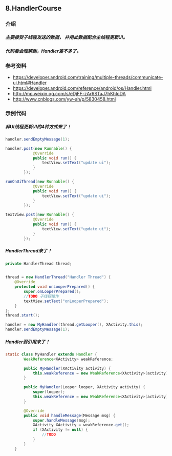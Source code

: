 ## 8.HandlerCourse

### 介绍

#####   主要接受子线程发送的数据， 并用此数据配合主线程更新UI。
#####   代码看会理解到，Handler差不多了。

### 参考资料
* <a target="_blank" href="https://developer.android.com/training/multiple-threads/communicate-ui.html#Handler">https://developer.android.com/training/multiple-threads/communicate-ui.html#Handler</a>
* <a target="_blank" href="https://developer.android.com/reference/android/os/Handler.html">https://developer.android.com/reference/android/os/Handler.html</a>
* <a target="_blank" href="http://mp.weixin.qq.com/s/eDjFF-zAr6STaJ7hKhIoDA">http://mp.weixin.qq.com/s/eDjFF-zAr6STaJ7hKhIoDA</a>
* <a target="_blank" href="http://www.cnblogs.com/yw-ah/p/5830458.html">http://www.cnblogs.com/yw-ah/p/5830458.html</a>

<a target="_blank" href=""></a>

### 示例代码

##### 非UI线程更新UI的4种方式来了！

```java
handler.sendEmptyMessage(1);
```

```java
handler.post(new Runnable() {
            @Override
            public void run() {
                textView.setText("update ui");
            }
        });
```

```java
runOnUiThread(new Runnable() {
            @Override
            public void run() {
                textView.setText("update ui");
            }
        });
```

```java
textView.post(new Runnable() {
            @Override
            public void run() {
                textView.setText("update ui");
            }
        });

```

##### HandlerThread来了！

```java
private HandlerThread thread;


thread = new HandlerThread("Handler Thread") {
    @Override
    protected void onLooperPrepared() {
        super.onLooperPrepared();
        //TODO 子线程操作
        textView.setText("onLooperPrepared");
    }
};
thread.start();

handler = new MyHandler(thread.getLooper(), XActivity.this);
handler.sendEmptyMessage(1);

```

##### Handler弱引用来了！

```java
static class MyHandler extends Handler {
        WeakReference<XActivity> weakReference;

        public MyHandler(XActivity activity) {
            this.weakReference = new WeakReference<XActivity>(activity);
        }

        public MyHandler(Looper looper, XActivity activity) {
            super(looper);
            this.weakReference = new WeakReference<XActivity>(activity);
        }

        @Override
        public void handleMessage(Message msg) {
            super.handleMessage(msg);
            XActivity XActivity = weakReference.get();
            if (XActivity != null) {
                //TODO 
            }
        }
    }
```


